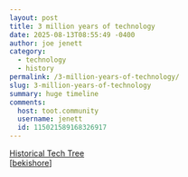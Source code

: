 ```yaml
---
layout: post
title: 3 million years of technology
date: 2025-08-13T08:55:49 -0400
author: joe jenett
category:
  - technology
  - history
permalink: /3-million-years-of-technology/
slug: 3-million-years-of-technology
summary: huge timeline
comments:
  host: toot.community
  username: jenett
  id: 115021589168326917
---
```

<a title="by Étienne Fortier-Dubois" href="https://www.historicaltechtree.com/">Historical Tech Tree</a><br>[<a title="source" href="https://pinboard.in/u:bekishore">bekishore</a>]

<a href="https://brid.gy/publish/mastodon"></a>